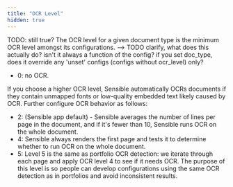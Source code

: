 ```yaml
---
title: "OCR Level"
hidden: true
---
```

TODO: still true? The OCR level for a given document type is the minimum OCR level amongst its configurations. --> TODO clarify, what does this actually do? isn't it always a function of the config? if you set doc_type, does it override any 'unset' configs (configs without ocr_level) only? 


- 0: no OCR.
 
 If you choose a higher OCR level, Sensible automatically OCRs documents if they contain unmapped fonts or low-quality embedded text likely caused by OCR.
 Further configure OCR behavior as follows:
 
- 2: (Sensible app default) - Sensible averages the number of lines per page in the document, and if it's fewer than 10, Sensible runs OCR on the whole document.
- 4: Sensible always renders the first page and tests it to determine whether to run OCR on the whole document.
- 5: Level 5 is the same as portfolio OCR detection: we iterate through each page and apply OCR level 4 to see if it needs OCR. The purpose of this level is so people can develop configurations using the same OCR detection as in portfolios and avoid inconsistent results.

